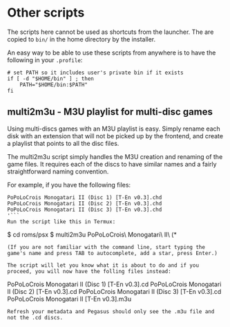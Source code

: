 # Other scripts

The scripts here cannot be used as shortcuts from the launcher. The are copied to `bin/` in the home directory by the installer.

An easy way to be able to use these scripts from anywhere is to have the following in your `.profile`:
```
# set PATH so it includes user's private bin if it exists
if [ -d "$HOME/bin" ] ; then
    PATH="$HOME/bin:$PATH"
fi
```

## multi2m3u - M3U playlist for multi-disc games 

Using multi-discs games with an M3U playlist is easy. Simply rename each disk with an extension that will not be picked up by the frontend, and create a playlist that points to all the disc files.

The multi2m3u script simply handles the M3U creation and renaming of the game files. It requires each of the discs to have similar names and a fairly straightforward naming convention.

For example, if you have the following files:
```
PoPoLoCrois Monogatari II (Disc 1) [T-En v0.3].chd
PoPoLoCrois Monogatari II (Disc 2) [T-En v0.3].chd
PoPoLoCrois Monogatari II (Disc 3) [T-En v0.3].chd
'```
Run the script like this in Termux:
```
$ cd roms/psx
$ multi2m3u PoPoLoCrois\ Monogatari\ II\ \(*
```
(If you are not familiar with the command line, start typing the game's name and press TAB to autocomplete, add a star, press Enter.)

The script will let you know what it is about to do and if you proceed, you will now have the folling files instead:
```
PoPoLoCrois Monogatari II (Disc 1) [T-En v0.3].cd
PoPoLoCrois Monogatari II (Disc 2) [T-En v0.3].cd
PoPoLoCrois Monogatari II (Disc 3) [T-En v0.3].cd
PoPoLoCrois Monogatari II [T-En v0.3].m3u
```
Refresh your metadata and Pegasus should only see the .m3u file and not the .cd discs.

